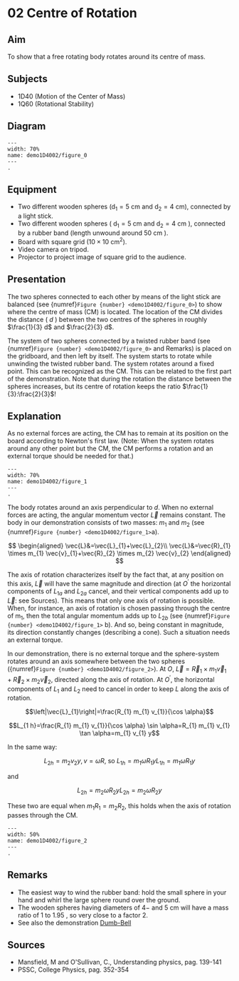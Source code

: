 # 02 Centre of Rotation 
     
## Aim   

To show that a free rotating body rotates around its centre of mass.    


## Subjects   

* 1D40 (Motion of the Center of Mass) 
* 1Q60 (Rotational Stability)   


## Diagram   

```{figure} figures/figure_0.png  
---  
width: 70%  
name: demo1D4002/figure_0
---   
.
``` 


## Equipment

- Two different wooden spheres $\left(\mathrm{d}_{1}=5 \mathrm{~cm}\right.$ and $\left.\mathrm{d}_{2}=4 \mathrm{~cm}\right)$, connected by a light stick.
- Two different wooden spheres ( $\mathrm{d}_{1}=5 \mathrm{~cm}$ and $\mathrm{d}_{2}=4 \mathrm{~cm}$ ), connected by a rubber band (length unwound around $50 \mathrm{~cm}$ ).
- Board with square grid $\left(10 \times 10 \mathrm{~cm}^{2}\right)$.
- Video camera on tripod.
- Projector to project image of square grid to the audience.
  
## Presentation   

The two spheres connected to each other by means of the light stick are balanced (see {numref}`Figure {number} <demo1D4002/figure_0>`) to show where the centre of mass ($\mathrm{CM}$) is located. The location of the $\mathrm{CM}$ divides the distance ( $d$ ) between the two centres of the spheres in roughly $\frac{1}{3} d$ and $\frac{2}{3} d$.

The system of two spheres connected by a twisted rubber band (see {numref}`Figure {number} <demo1D4002/figure_0>` and Remarks) is placed on the gridboard, and then left by itself. The system starts to rotate while unwinding the twisted rubber band. The system rotates around a fixed point. This can be recognized as the $\mathrm{CM}$. This can be related to the first part of the demonstration. Note that during the rotation the distance between the spheres increases, but its centre of rotation keeps the ratio $\frac{1}{3}:\frac{2}{3}$!


## Explanation   

As no external forces are acting, the $\mathrm{CM}$ has to remain at its position on the board according to Newton's first law. (Note: When the system rotates around any other point but the $\mathrm{CM}$, the $\mathrm{CM}$ performs a rotation and an external torque should be needed for that.)     

```{figure} figures/figure_1.png  
---  
width: 70%  
name: demo1D4002/figure_1
---  
.
``` 


The body rotates around an axis perpendicular to $d$. When no external forces are acting, the angular momentum vector $\vec{L}$ remains constant. The body in our demonstration consists of two masses: $m_{1}$ and $m_{2}$ (see {numref}`Figure {number} <demo1D4002/figure_1>`a).

$$
\begin{aligned}
\vec{L}&=\vec{L}_{1}+\vec{L}_{2}\\ 
\vec{L}&=\vec{R}_{1} \times m_{1} \vec{v}_{1}+\vec{R}_{2} \times m_{2} \vec{v}_{2}
\end{aligned}
$$

The axis of rotation characterizes itself by the fact that, at any position on this axis, $\vec{L}$ will have the same magnitude and direction (at $O^{'}$ the horizontal components of $L_{1 a}$ and $L_{2 a}$ cancel, and their vertical components add up to $\vec{L}$: see Sources). This means that only one axis of rotation is possible. When, for instance, an axis of rotation is chosen passing through the centre of $\mathrm{m}_{1}$, then the total angular momentum adds up to $L_{2 b}$ (see {numref}`Figure {number} <demo1D4002/figure_1>` b). And so, being constant in magnitude, its direction constantly changes (describing a cone). Such a situation needs an external torque.

In our demonstration, there is no external torque and the sphere-system rotates around an axis somewhere between the two spheres ({numref}`Figure {number} <demo1D4002/figure_2>`). At $O$, $\vec{L}=\vec{R}_{1} \times m_{1} \vec{v}_{1}+\vec{R}_{2} \times m_{2} \vec{v}_{2}$, directed along the axis of rotation. At $O^{'}$, the horizontal components of $L_{1}$ and $L_{2}$ need to cancel in order to keep $L$ along the axis of rotation.

$$\left|\vec{L}_{1}\right|=\frac{R_{1} m_{1} v_{1}}{\cos \alpha}$$

$$L_{1 h}=\frac{R_{1} m_{1} v_{1}}{\cos \alpha} \sin \alpha=R_{1} m_{1} v_{1} \tan \alpha=m_{1} v_{1} y$$

In the same way: 

$$L_{2 h}=m_{2} v_{2} y, v=\omega R \text{, so } L_{1 h}=m_{1} \omega R_{1} y L_{1 h}=m_{1} \omega R_{1} y$$

and

$$L_{2 h}=m_{2} \omega R_{2} y L_{2 h}=m_{2} \omega R_{2} y$$ 

These two are equal when $m_{1} R_{1}=m_{2} R_{2}$, this holds when the axis of rotation passes through the $\mathrm{CM}$. 

```{figure} figures/figure_2.png  
---  
width: 50%  
name: demo1D4002/figure_2
---   
.
```

## Remarks

- The easiest way to wind the rubber band: hold the small sphere in your hand and whirl the large sphere round over the ground.
- The wooden spheres having diameters of $4 -$ and $5 \mathrm{~cm}$ will have a mass ratio of $1$ to $1.95$ , so very close to a factor $2$.
- See also the demonstration [Dumb-Bell](../../../1Q%20rot%20dyn/1Q40%20Cons%20of%20Angular%20Momentum/1Q4007%20Dumb%20Bell/1Q4007.md)


## Sources   

 * Mansfield, M and O'Sullivan, C., Understanding physics, pag. 139-141 
 * PSSC, College Physics, pag. 352-354  
